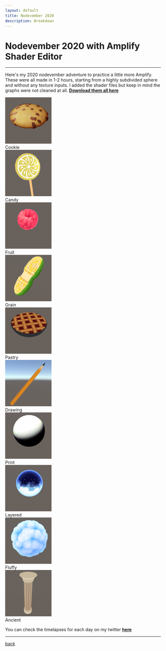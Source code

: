 ```yaml
---
layout: default
title: Nodevember 2020
description: Breakdown
---
```


# Nodevember 2020 with Amplify Shader Editor

***

Here's my 2020 nodevember adventure to practice a little more Amplify. These were all made in 1-2 hours, starting from a highly subdivided sphere and without any texture inputs. I added the shader files but keep in mind the graphs were not cleaned at all. [**Download them all here**](../sources/nodevember2020.unitypackage)

<div class="grid">
<div class="grid_item">
    <div>
        <img src="../images/nodevember-2020/01_cookie.png" width="150"/>
    </div>
    <div class="grid_header"><span class="grid_title">Cookie</span></div>
</div>

<div class="grid_item">
    <div>
        <img src="../images/nodevember-2020/02_candy.png" width="150"/>
    </div>
    <div class="grid_header"><span class="grid_title">Candy</span></div>
</div>

<div class="grid_item">
    <div>
        <img src="../images/nodevember-2020/03_fruit.png" width="150"/>
    </div>
    <div class="grid_header"><span class="grid_title">Fruit</span></div>
</div>

<div class="grid_item">
    <div>
        <img src="../images/nodevember-2020/04_grain.png" width="150"/>
    </div>
    <div class="grid_header"><span class="grid_title">Grain</span></div>
</div>

<div class="grid_item">
    <div>
        <img src="../images/nodevember-2020/05_pastry.png" width="150"/>
    </div>
    <div class="grid_header"><span class="grid_title">Pastry</span></div>
</div>

<div class="grid_item">
    <div>
        <img src="../images/nodevember-2020/06_drawing.png" width="150"/>
    </div>
    <div class="grid_header"><span class="grid_title">Drawing</span></div>
</div>

<div class="grid_item">
    <div>
        <img src="../images/nodevember-2020/07_print.png" width="150"/>
    </div>
    <div class="grid_header"><span class="grid_title">Print</span></div>
</div>

<div class="grid_item">
    <div>
        <img src="../images/nodevember-2020/08_layered.png" width="150"/>
    </div>
    <div class="grid_header"><span class="grid_title">Layered</span></div>
</div>

<div class="grid_item">
    <div>
        <img src="../images/nodevember-2020/09_fluffy.png" width="150"/>
    </div>
    <div class="grid_header"><span class="grid_title">Fluffy</span></div>
</div>

<div class="grid_item">
    <div>
        <img src="../images/nodevember-2020/12_ancient.png" width="150"/>
    </div>
    <div class="grid_header"><span class="grid_title">Ancient</span></div>
</div>

</div>

You can check the timelapses for each day on my twitter [**here**](https://twitter.com/tomdns_/status/1323107803838488576)

***

[back](/blog.html)
